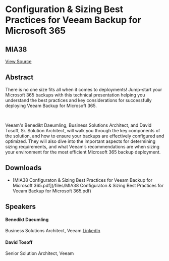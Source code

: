 # Configuration & Sizing Best Practices for Veeam Backup for Microsoft 365
## MIA38
[View Source](https://connect.veeam.com/flow/veeam/veeamon2023/attendeeportal/page/sessioncatalog/session/1678314166495001bgYa)

## Abstract
There is no one size fits all when it comes to deployments! Jump-start your Microsoft 365 backups with this technical presentation helping you understand the best practices and key considerations for successfully deploying Veeam Backup for Microsoft 365.

 

Veeam's Benedikt Daeumling, Business Solutions Architect, and David Tosoff, Sr. Solution Architect, will walk you through the key components of the solution, and how to ensure your backups are effectively configured and optimized. They will also dive into the important aspects for determining sizing requirements, and what Veeam’s recommendations are when sizing your environment for the most efficient Microsoft 365 backup deployment.


## Downloads
- [MIA38 Configuraton & Sizing Best Practices for Veeam Backup for Microsoft 365.pdf](/files/MIA38 Configuraton & Sizing Best Practices for Veeam Backup for Microsoft 365.pdf)

## Speakers
#### Benedikt Daeumling
Business Solutions Architect, Veeam
[LinkedIn](https://www.linkedin.com/in/benedikt-d%C3%A4umling-25b7b6101/)
#### David Tosoff
Senior Solution Architect, Veeam